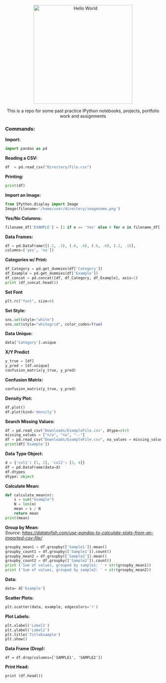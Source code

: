 <p align="center">
  <a href="https://github.com/Mentors4EDU">
    <img src="https://miro.medium.com/max/1024/0*4ty0Adbdg4dsVBo3.png" width="320" alt="Hello World">
  </a>
</p>

<p align="center">
This is a repo for some past practice IPython notebooks, projects, portfolio work and assignments
</p>

### Commands:

**Import:**
```python
import pandas as pd
```

**Reading a CSV:**
```python
df  = pd.read_csv("Directory/File.csv")
```
**Printing:** 
```python 
print(df)
```

**Import an Image:**
```python
from IPython.display import Image
Image(filename='/home/user/directory/imagename.png')
```

**Yes/No Columns:**
```python
filename_df['EXAMPLE'] = [1 if e == 'Yes' else 0 for e in filename_df['EXAMPLE']]
```
**Data Frames:**
```python
df = pd.DataFrame([(.2, .3), (.0, .6), (.6, .0), (.2, .1)],
columns=['yes', 'no'])
```
**Categories w/ Print:**
```python
df_Category = pd.get_dummies(df['Category'])
df_Example = pd.get_dummies(df['Example'])
df_concat = pd.concat([df, df_Category, df_Example], axis=1)
print (df_concat.head())
```
**Set Font**
```python
plt.rc("font", size=8)
```
**Set Style:**
```python
sns.set(style="white")
sns.set(style="whitegrid", color_codes=True)
```
**Data Unique:**
```python
data['Category'].unique
```
**X/Y Predict**
```python
y_true = [df]
y_pred = [df.unique]
confusion_matrix(y_true, y_pred)
```
**Confusion Matrix:**
```python
confusion_matrix(y_true, y_pred)
```
**Density Plot:**
```python
df.plot()
df.plot(kind='density')
```
**Search Missing Values:**
```python
df = pd.read_csv('Downloads/ExampleFile.csv', dtype=str)
missing_values = ["n/a", "na", "--"]
df = pd.read_csv("Downloads/ExampleFile.csv", na_values = missing_values)
print(df['Example'])
```
**Data Type Object:**
```python
d = {'col1': [1, 2], 'col2': [3, 4]}
df = pd.DataFrame(data=d)
df.dtypes
dtype: object
```
**Calculate Mean:**
```python
def calculate_mean(n):
    s = sum("example")
    N = len(n)
    mean = s / N
    return mean
print(mean)
```
**Group by Mean:**  
*Source: https://datatofish.com/use-pandas-to-calculate-stats-from-an-imported-csv-file/*
```python
groupby_mean1 = df.groupby(['Sample1']).mean() 
groupby_count1 = df.groupby(['Sample1']).count()
groupby_mean2 = df.groupby(['Sample2']).mean() 
groupby_count2 = df.groupby(['Sample2']).count()
print ('Sum of values, grouped by sample1: ' + str(groupby_mean1))
print ('Sum of values, grouped by sample2: ' + str(groupby_mean2))
```
**Data:**
```python
data= d['Example']
```
**Scatter Plots:**
```python
plt.scatter(data, example, edgecolors='r')
```
**Plot Labels:**
```python
plt.xlabel('Label1')
plt.ylabel('Label2')
plt.title('TitleExample')
plt.show()
```
**Data Frame (Drop):**
```
df = df.drop(columns=['SAMPLE1', 'SAMPLE2'])
```
**Print Head:**
```
print (df.head())
```
